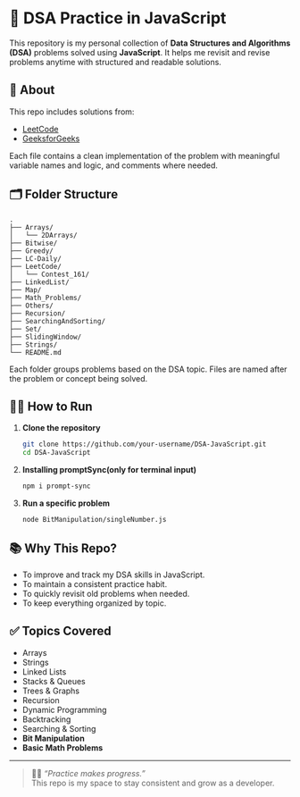 # 🧠 DSA Practice in JavaScript

This repository is my personal collection of **Data Structures and Algorithms (DSA)** problems solved using **JavaScript**. It helps me revisit and revise problems anytime with structured and readable solutions.

## 📌 About

This repo includes solutions from:

- [LeetCode](https://leetcode.com/)
- [GeeksforGeeks](https://www.geeksforgeeks.org/)

Each file contains a clean implementation of the problem with meaningful variable names and logic, and comments where needed.

## 🗂️ Folder Structure

```
.
├── Arrays/
│   └── 2DArrays/
├── Bitwise/
├── Greedy/
├── LC-Daily/
├── LeetCode/
│   └── Contest_161/
├── LinkedList/
├── Map/
├── Math_Problems/
├── Others/
├── Recursion/
├── SearchingAndSorting/
├── Set/
├── SlidingWindow/
├── Strings/
└── README.md
```

Each folder groups problems based on the DSA topic. Files are named after the problem or concept being solved.

## 🧑‍💻 How to Run

1. **Clone the repository**
   ```bash
   git clone https://github.com/your-username/DSA-JavaScript.git
   cd DSA-JavaScript
   ```
2. **Installing promptSync(only for terminal input)**

   ```bash
   npm i prompt-sync
   ```

3. **Run a specific problem**
   ```bash
   node BitManipulation/singleNumber.js
   ```

## 📚 Why This Repo?

- To improve and track my DSA skills in JavaScript.
- To maintain a consistent practice habit.
- To quickly revisit old problems when needed.
- To keep everything organized by topic.

## ✅ Topics Covered

- Arrays
- Strings
- Linked Lists
- Stacks & Queues
- Trees & Graphs
- Recursion
- Dynamic Programming
- Backtracking
- Searching & Sorting
- **Bit Manipulation**
- **Basic Math Problems**

---

> 🧘‍♂️ _“Practice makes progress.”_  
> This repo is my space to stay consistent and grow as a developer.
